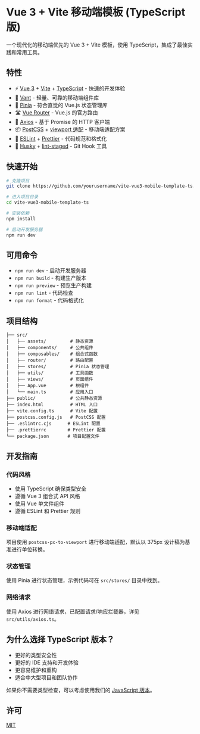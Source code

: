 # Vue 3 + Vite 移动端模板 (TypeScript版)

一个现代化的移动端优先的 Vue 3 + Vite 模板，使用 TypeScript，集成了最佳实践和常用工具。

## 特性

- ⚡️ [Vue 3](https://cn.vuejs.org/) + [Vite](https://cn.vitejs.dev/) + [TypeScript](https://www.typescriptlang.org/zh/) - 快速的开发体验
- 📱 [Vant](https://vant-ui.github.io/vant/#/zh-CN) - 轻量、可靠的移动端组件库
- 🏪 [Pinia](https://pinia.vuejs.org/zh/) - 符合直觉的 Vue.js 状态管理库
- 🛣️ [Vue Router](https://router.vuejs.org/zh/) - Vue.js 的官方路由
- 🔄 [Axios](https://axios-http.com/) - 基于 Promise 的 HTTP 客户端
- 📦 [PostCSS](https://postcss.org/) + [viewport 适配](https://github.com/evrone/postcss-px-to-viewport) - 移动端适配方案
- 🎨 [ESLint](https://eslint.org/) + [Prettier](https://prettier.io/) - 代码规范和格式化
- 🔄 [Husky](https://typicode.github.io/husky/) + [lint-staged](https://github.com/okonet/lint-staged) - Git Hook 工具

## 快速开始

```bash
# 克隆项目
git clone https://github.com/yourusername/vite-vue3-mobile-template-ts.git

# 进入项目目录
cd vite-vue3-mobile-template-ts

# 安装依赖
npm install

# 启动开发服务器
npm run dev
```

## 可用命令

- `npm run dev` - 启动开发服务器
- `npm run build` - 构建生产版本
- `npm run preview` - 预览生产构建
- `npm run lint` - 代码检查
- `npm run format` - 代码格式化

## 项目结构

```
├── src/
│   ├── assets/         # 静态资源
│   ├── components/     # 公共组件
│   ├── composables/    # 组合式函数
│   ├── router/         # 路由配置
│   ├── stores/         # Pinia 状态管理
│   ├── utils/          # 工具函数
│   ├── views/          # 页面组件
│   ├── App.vue         # 根组件
│   └── main.ts         # 应用入口
├── public/             # 公共静态资源
├── index.html          # HTML 入口
├── vite.config.ts      # Vite 配置
├── postcss.config.js   # PostCSS 配置
├── .eslintrc.cjs      # ESLint 配置
├── .prettierrc        # Prettier 配置
└── package.json       # 项目配置文件
```

## 开发指南

### 代码风格

- 使用 TypeScript 确保类型安全
- 遵循 Vue 3 组合式 API 风格
- 使用 Vue 单文件组件
- 遵循 ESLint 和 Prettier 规则

### 移动端适配

项目使用 `postcss-px-to-viewport` 进行移动端适配，默认以 375px 设计稿为基准进行单位转换。

### 状态管理

使用 Pinia 进行状态管理，示例代码可在 `src/stores/` 目录中找到。

### 网络请求

使用 Axios 进行网络请求，已配置请求/响应拦截器，详见 `src/utils/axios.ts`。

## 为什么选择 TypeScript 版本？

- 更好的类型安全性
- 更好的 IDE 支持和开发体验
- 更容易维护和重构
- 适合中大型项目和团队协作

如果你不需要类型检查，可以考虑使用我们的 [JavaScript 版本](https://github.com/yourusername/vite-vue3-mobile-template-js)。

## 许可

[MIT](LICENSE)
